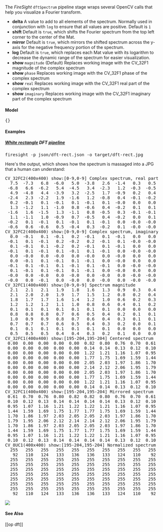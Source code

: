The _FireSight_ `dftSpectrum` pipeline stage wraps several OpenCV calls that help you visualize a Fourier transform.

* **delta** A value to add to all elements of the spectrum. Normally used in conjunction with `log` to ensure that all values are positive. Default is `1`
* **shift** Default is `true`, which shifts the Fourier spectrum from the top left corner to the center of the Mat.
* **mirror** Default is `true`, which mirrors the shifted spectrum across the y-axis for the negative frequency portion of the spectrum.
* **log** Default is `true`, which replaces each Mat value with its logarithm to decrease the dynamic range of the spectrum for easier visualization.
* **show** `magnitude` (Default) Replaces working image with the CV_32F1 magnitude of the complex spectrum
* **show** `phase` Replaces working image with the CV_32F1 phase of the complex spectrum
* **show** `real` Replaces working image with the CV_32F1 real part of the complex spectrum
* **show** `imaginary` Replaces working image with the CV_32F1 imaginary part of the complex spectrum

#### Model
<pre>{}</pre>

#### Examples

##### [White rectangle](https://github.com/firepick1/FireSight/blob/master/img/whiterect.jpg?raw=true") DFT [pipeline](https://github.com/firepick1/FireSight/blob/master/json/dft-rect2.json)

<pre>firesight -p json/dft-rect.json -o target/dft-rect.jpg</pre>

Here's the output, which shows how the spectrum is massaged into a JPG that a human can understand:
<pre>
CV_32FC2(400x400) show:[0-9,0-9] Complex spectrum, real part
  7.5  -7.3   6.8  -6.0   5.0  -3.8   2.6  -1.4   0.3   0.5
 -6.8   6.6  -6.2   5.4  -4.5   3.4  -2.3   1.2  -0.3  -0.5
  4.9  -4.8   4.4  -3.9   3.2  -2.5   1.7  -0.9   0.2   0.4
 -2.4   2.3  -2.2   1.9  -1.6   1.2  -0.8   0.4  -0.1  -0.2
  0.2  -0.1   0.1  -0.1   0.1  -0.1   0.1  -0.0   0.0   0.0
  1.3  -1.2   1.1  -1.0   0.8  -0.6   0.4  -0.2   0.1   0.1
 -1.6   1.6  -1.5   1.3  -1.1   0.8  -0.5   0.3  -0.1  -0.1
  1.1  -1.1   1.0  -0.9   0.7  -0.5   0.4  -0.2   0.0   0.1
 -0.2   0.1  -0.1   0.1  -0.1   0.1  -0.1   0.0  -0.0  -0.0
 -0.6   0.6  -0.6   0.5  -0.4   0.3  -0.2   0.1  -0.0  -0.0
CV_32FC2(400x400) show:[0-9,0-9] Complex spectrum, imaginary part
  0.0  -0.1   0.1  -0.1   0.2  -0.1   0.1  -0.1   0.0   0.0
 -0.1   0.1  -0.1   0.2  -0.2   0.2  -0.1   0.1  -0.0  -0.0
  0.1  -0.1   0.1  -0.2   0.2  -0.1   0.1  -0.1   0.0   0.0
 -0.1   0.1  -0.1   0.1  -0.1   0.1  -0.1   0.0  -0.0  -0.0
  0.0  -0.0   0.0  -0.0   0.0  -0.0   0.0  -0.0   0.0   0.0
  0.0  -0.1   0.1  -0.1   0.1  -0.1   0.0  -0.0   0.0   0.0
 -0.1   0.1  -0.1   0.1  -0.1   0.1  -0.1   0.0  -0.0  -0.0
  0.1  -0.1   0.1  -0.1   0.1  -0.1   0.0  -0.0   0.0   0.0
 -0.0   0.0  -0.0   0.0  -0.0   0.0  -0.0   0.0  -0.0  -0.0
 -0.0   0.0  -0.1   0.0  -0.0   0.0  -0.0   0.0  -0.0  -0.0
CV_32FC1(400x400) show:[0-9,0-9] Spectrum magnitude
  2.1   2.1   2.1   1.9   1.8   1.6   1.3   0.9   0.3   0.4
  2.1   2.0   2.0   1.9   1.7   1.5   1.2   0.8   0.2   0.4
  1.8   1.7   1.7   1.6   1.4   1.2   1.0   0.6   0.2   0.3
  1.2   1.2   1.2   1.1   1.0   0.8   0.6   0.4   0.1   0.2
  0.1   0.1   0.1   0.1   0.1   0.1   0.1   0.0   0.0   0.0
  0.8   0.8   0.8   0.7   0.6   0.5   0.4   0.2   0.1   0.1
  1.0   0.9   0.9   0.8   0.7   0.6   0.4   0.3   0.1   0.1
  0.7   0.7   0.7   0.6   0.5   0.4   0.3   0.2   0.0   0.1
  0.1   0.1   0.1   0.1   0.1   0.1   0.1   0.0   0.0   0.0
  0.5   0.5   0.5   0.4   0.4   0.3   0.2   0.1   0.0   0.0
CV_32FC1(400x400) show:[195-204,195-204] Centered spectrum
 0.00  0.00  0.00  0.00  0.00  0.82  0.80  0.76  0.70  0.61
 0.00  0.00  0.00  0.00  0.00  0.14  0.14  0.13  0.12  0.10
 0.00  0.00  0.00  0.00  0.00  1.22  1.21  1.16  1.07  0.95
 0.00  0.00  0.00  0.00  0.00  1.77  1.75  1.69  1.59  1.44
 0.00  0.00  0.00  0.00  0.00  2.05  2.03  1.97  1.86  1.70
 0.00  0.00  0.00  0.00  0.00  2.14  2.12  2.06  1.95  1.79
 0.00  0.00  0.00  0.00  0.00  2.05  2.03  1.97  1.86  1.70
 0.00  0.00  0.00  0.00  0.00  1.77  1.75  1.69  1.59  1.44
 0.00  0.00  0.00  0.00  0.00  1.22  1.21  1.16  1.07  0.95
 0.00  0.00  0.00  0.00  0.00  0.14  0.14  0.13  0.12  0.10
CV_32FC1(400x400) show:[195-204,195-204] Mirrored spectrum
 0.61  0.70  0.76  0.80  0.82  0.82  0.80  0.76  0.70  0.61
 0.10  0.12  0.13  0.14  0.14  0.14  0.14  0.13  0.12  0.10
 0.95  1.07  1.16  1.21  1.22  1.22  1.21  1.16  1.07  0.95
 1.44  1.59  1.69  1.75  1.77  1.77  1.75  1.69  1.59  1.44
 1.70  1.86  1.97  2.03  2.05  2.05  2.03  1.97  1.86  1.70
 1.79  1.95  2.06  2.12  2.14  2.14  2.12  2.06  1.95  1.79
 1.70  1.86  1.97  2.03  2.05  2.05  2.03  1.97  1.86  1.70
 1.44  1.59  1.69  1.75  1.77  1.77  1.75  1.69  1.59  1.44
 0.95  1.07  1.16  1.21  1.22  1.22  1.21  1.16  1.07  0.95
 0.10  0.12  0.13  0.14  0.14  0.14  0.14  0.13  0.12  0.10
CV_8UC1(400x400) show:[195-204,195-204] Normalized spectrum
  255   255   255   255   255   255   255   255   255   255
   92   110   124   133   136   136   133   124   110    92
  255   255   255   255   255   255   255   255   255   255
  255   255   255   255   255   255   255   255   255   255
  255   255   255   255   255   255   255   255   255   255
  255   255   255   255   255   255   255   255   255   255
  255   255   255   255   255   255   255   255   255   255
  255   255   255   255   255   255   255   255   255   255
  255   255   255   255   255   255   255   255   255   255
   92   110   124   133   136   136   133   124   110    92
</pre>

<img src="https://github.com/firepick1/FireSight/blob/master/img/dft-rect.jpg?raw=true">

#### See Also
[[op dft]]
